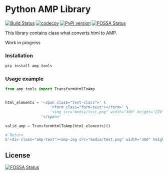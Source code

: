 # Python AMP Library
[![Build Status](https://travis-ci.org/dorokhin/amp-tools.svg?branch=master)](https://travis-ci.org/dorokhin/amp-tools)
[![codecov](https://codecov.io/gh/dorokhin/amp-tools/branch/master/graph/badge.svg)](https://codecov.io/gh/dorokhin/amp-tools)
[![PyPI version](https://badge.fury.io/py/amp-tools.svg)](https://badge.fury.io/py/amp-tools)
[![FOSSA Status](https://app.fossa.io/api/projects/git%2Bgithub.com%2Fdorokhin%2Famp-tools.svg?type=shield)](https://app.fossa.io/projects/git%2Bgithub.com%2Fdorokhin%2Famp-tools?ref=badge_shield)


This library contains class what converts html to AMP.

Work in progress


### Installation
```bash
pip install amp_tools
```

### Usage example
```python
from amp_tools import TransformHtmlToAmp


html_elements = '<span class="test-class">' \
                    '<form class="form-test"></form>' \ 
                    '<img src="media/test.png" width="300" height="220">' \
                '</span>'
        
valid_amp = TransformHtmlToAmp(html_elements)()

# Return 
b'<div class="amp-text"><amp-img src="media/test.png" width="300" height="220" layout="responsive"></amp-img></div>'

```



## License
[![FOSSA Status](https://app.fossa.io/api/projects/git%2Bgithub.com%2Fdorokhin%2Famp-tools.svg?type=large)](https://app.fossa.io/projects/git%2Bgithub.com%2Fdorokhin%2Famp-tools?ref=badge_large)